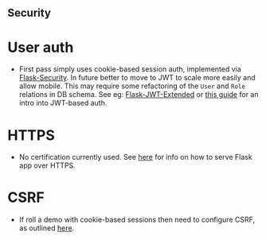 ## Security

# User auth

* First pass simply uses cookie-based session auth, implemented via [Flask-Security](https://pythonhosted.org/Flask-Security/). In future better to move to JWT to scale more easily and allow mobile. This may require some refactoring of the `User` and `Role` relations in DB schema. See eg: [Flask-JWT-Extended](https://flask-jwt-extended.readthedocs.io/en/stable/) or [this guide](https://realpython.com/token-based-authentication-with-flask/) for an intro into JWT-based auth.

# HTTPS

* No certification currently used. See [here](https://blog.miguelgrinberg.com/post/running-your-flask-application-over-https) for info on how to serve Flask app over HTTPS.

# CSRF

* If roll a demo with cookie-based sessions then need to configure CSRF, as outlined [here](https://testdriven.io/blog/csrf-flask/).


